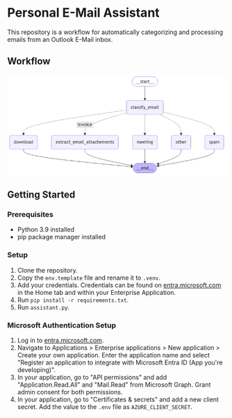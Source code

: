 # Personal E-Mail Assistant
This repository is a workflow for automatically categorizing and processing emails from an Outlook E-Mail inbox.

## Workflow

![Workflow](./docs/graph_image.png)

## Getting Started

### Prerequisites
- Python 3.9 installed
- pip package manager installed

### Setup
1. Clone the repository.
2. Copy the `env.template` file and rename it to `.venv`.
3. Add your credentials. Credentials can be found on [entra.microsoft.com](https://entra.microsoft.com) in the Home tab and within your Enterprise Application.
4. Run `pip install -r requirements.txt`.
5. Run `assistant.py`.

### Microsoft Authentication Setup
1. Log in to [entra.microsoft.com](https://entra.microsoft.com).
2. Navigate to Applications > Enterprise applications > New application > Create your own application. Enter the application name and select "Register an application to integrate with Microsoft Entra ID (App you're developing)".
3. In your application, go to "API permissions" and add "Application.Read.All" and "Mail.Read" from Microsoft Graph. Grant admin consent for both permissions.
4. In your application, go to "Certificates & secrets" and add a new client secret. Add the value to the `.env` file as `AZURE_CLIENT_SECRET`.
